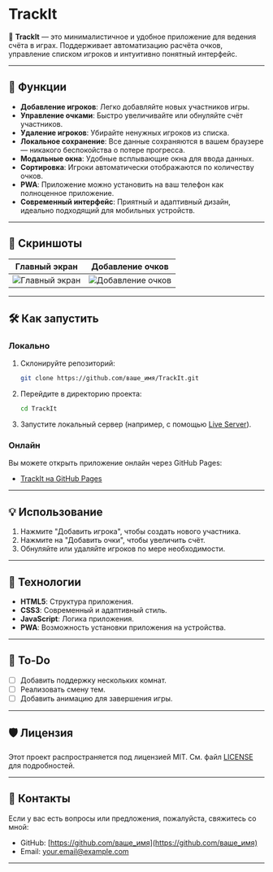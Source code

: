 
# **TrackIt**

🎯 **TrackIt** — это минималистичное и удобное приложение для ведения счёта в играх. Поддерживает автоматизацию расчёта очков, управление списком игроков и интуитивно понятный интерфейс.

---

## 🚀 **Функции**
- **Добавление игроков**: Легко добавляйте новых участников игры.
- **Управление очками**: Быстро увеличивайте или обнуляйте счёт участников.
- **Удаление игроков**: Убирайте ненужных игроков из списка.
- **Локальное сохранение**: Все данные сохраняются в вашем браузере — никакого беспокойства о потере прогресса.
- **Модальные окна**: Удобные всплывающие окна для ввода данных.
- **Сортировка**: Игроки автоматически отображаются по количеству очков.
- **PWA**: Приложение можно установить на ваш телефон как полноценное приложение.
- **Современный интерфейс**: Приятный и адаптивный дизайн, идеально подходящий для мобильных устройств.

---

## 📸 **Скриншоты**

| Главный экран                       | Добавление очков                  |
|-------------------------------------|-----------------------------------|
| ![Главный экран](./screenshots/home.png) | ![Добавление очков](./screenshots/add-points.png) |

---

## 🛠 **Как запустить**

### **Локально**
1. Склонируйте репозиторий:
   ```bash
   git clone https://github.com/ваше_имя/TrackIt.git
   ```
2. Перейдите в директорию проекта:
   ```bash
   cd TrackIt
   ```
3. Запустите локальный сервер (например, с помощью [Live Server](https://marketplace.visualstudio.com/items?itemName=ritwickdey.LiveServer)).

### **Онлайн**
Вы можете открыть приложение онлайн через GitHub Pages:
- [TrackIt на GitHub Pages](https://ваше_имя.github.io/TrackIt/)

---

## 💡 **Использование**
1. Нажмите "Добавить игрока", чтобы создать нового участника.
2. Нажмите на "Добавить очки", чтобы увеличить счёт.
3. Обнуляйте или удаляйте игроков по мере необходимости.

---

## 🧩 **Технологии**
- **HTML5**: Структура приложения.
- **CSS3**: Современный и адаптивный стиль.
- **JavaScript**: Логика приложения.
- **PWA**: Возможность установки приложения на устройства.

---

## 📝 **To-Do**
- [ ] Добавить поддержку нескольких комнат.
- [ ] Реализовать смену тем.
- [ ] Добавить анимацию для завершения игры.

---

## 🛡 **Лицензия**
Этот проект распространяется под лицензией MIT. См. файл [LICENSE](./LICENSE) для подробностей.

---

## 🤝 **Контакты**
Если у вас есть вопросы или предложения, пожалуйста, свяжитесь со мной:
- GitHub: [https://github.com/ваше_имя](https://github.com/ваше_имя)
- Email: [your.email@example.com](mailto:your.email@example.com)

---
